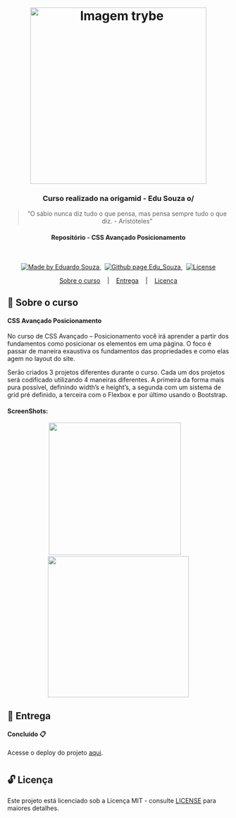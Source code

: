 <h1 align="center">
  <img align="center" alt="Imagem trybe" src="https://www.origamid.com/projetos/og-origamid.png" width="400px" />
</h1>

<h3 align="center">
  Curso realizado na origamid - Edu Souza o/
</h3>

<blockquote align="center">“O sábio nunca diz tudo o que pensa, mas pensa sempre tudo o que diz.
- Aristóteles”</blockquote>

<h4 align="center">
  Repositório - CSS Avançado Posicionamento
</h4>

<br/>

<p align="center">
  <a href="https://github.com/EduSouza-programmer"    target="_blank">
    <img alt="Made by Eduardo Souza" src="https://img.shields.io/badge/made%20by-Edu%20Souza-%23F8952D">
  </a>&nbsp;
  <a href="https://edusouza-programmer.github.io/" target="_blank">
    <img alt="Github page Edu_Souza " src="https://img.shields.io/badge/Github%20page-Edu_Souza-orange">
  </a>&nbsp;
  <a href="LICENSE" >
    <img alt="License" src="https://img.shields.io/badge/license-MIT-%23F8952D">
  </a>
</p>

<p align="center">
  <a href="#rocket-Sobre-o-Portfólio">Sobre o curso</a>&nbsp; &nbsp; |&nbsp; &nbsp; 
  <a href="#postbox-Entrega"">Entrega</a>&nbsp; &nbsp; |&nbsp; &nbsp; 
  <a href="#unlock-Licença">Licença</a>
</p>

## :rocket: Sobre o curso

#### CSS Avançado Posicionamento

No curso de CSS Avançado – Posicionamento você irá aprender a partir dos fundamentos como posicionar os elementos em uma página. O foco é passar de maneira exaustiva os fundamentos das propriedades e como elas agem no layout do site.

Serão criados 3 projetos diferentes durante o curso. Cada um dos projetos será codificado utilizando 4 maneiras diferentes. A primeira da forma mais pura possível, definindo width’s e height’s, a segunda com um sistema de grid pré definido, a terceira com o Flexbox e por último usando o Bootstrap.

#### ScreenShots:

<p align=center >
  <img height="300px"  src="./assets/home_desktop.png"> &nbsp; &nbsp; 
  <img height="320px" src="./assets/mobile.png">
</p>

## :postbox: Entrega

#### Concluido :clipboard:

Acesse o deploy do projeto [aqui](https://edusouza-programmer.github.io/web_design_completo-origamid/).

# 
## :unlock: Licença

Este projeto está licenciado sob a Licença MIT - consulte [LICENSE](https://opensource.org/licenses/MIT) para maiores detalhes.

